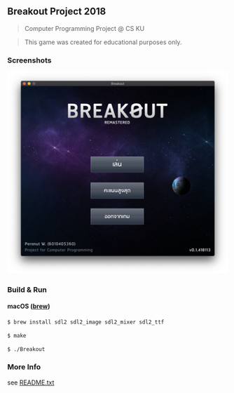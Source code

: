 ## Breakout Project 2018

> Computer Programming Project @ CS KU

> This game was created for educational purposes only.

### Screenshots

<p align="center">
    <img src="https://github.com/peacher5/breakout-game/raw/assets/main.png?raw=true" alt="Main screen" width="600" />
</p>

### Build & Run

#### macOS ([brew](https://brew.sh))

```sh
$ brew install sdl2 sdl2_image sdl2_mixer sdl2_ttf
```

```sh
$ make
```

```sh
$ ./Breakout
```

### More Info

see [README.txt](https://github.com/peacher5/breakout-game/blob/master/README.txt)
